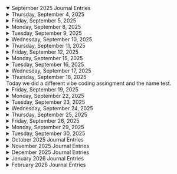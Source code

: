 <details open><summary>September 2025 Journal Entries</summary>

<details><summary>Thursday, September 4, 2025</summary>
Today I learned peoples names and made a github account
</details>
<details><summary>Friday, September 5, 2025</summary>
Today I made a basic website with images links and text
</details>
<details><summary>Monday, September 8, 2025</summary>
Today i messed around with chatgpt to see what it could do
</details>
<details><summary>Tuesday, September 9, 2025</summary>
Today i learned about videoflac and made another basic website with it
</details>
<details><summary>Wednesday, September 10, 2025</summary>
Today i added/changed my videoflac website with chatgpt
</details>
<details><summary>Thursday, September 11, 2025</summary>
Today i made my code for my videoflac website simpler and easier to read
</details>
<details><summary>Friday, September 12, 2025</summary>
Today i studied videoflac for the test
</details>
<details><summary>Monday, September 15, 2025</summary>

</details>
<details><summary>Tuesday, September 16, 2025</summary>
Today we talked about how LLMs make you stupid, and we did a videoflac test
</details>
<details><summary>Wednesday, September 17, 2025</summary>
Today we talked about website certificates and vibe code cleaning.

</details>
<details><summary>Thursday, September 18, 2025</summary></details>
Today we did a different vibe coding assingment and the name test.
</details>
<details><summary>Friday, September 19, 2025</summary></details>

<details><summary>Monday, September 22, 2025</summary></details>
<details><summary>Tuesday, September 23, 2025</summary></details>
<details><summary>Wednesday, September 24, 2025</summary></details>
<details><summary>Thursday, September 25, 2025</summary></details>
<details><summary>Friday, September 26, 2025</summary></details>

<details><summary>Monday, September 29, 2025</summary></details>
<details><summary>Tuesday, September 30, 2025</summary></details>

</details>
</details>

<details><summary>October 2025 Journal Entries</summary>

<details><summary>Wednesday, October 1, 2025</summary></details>
<details><summary>Thursday, October 2, 2025</summary></details>
<details><summary>Friday, October 3, 2025</summary></details>

<details><summary>Monday, October 6, 2025</summary></details>
<details><summary>Tuesday, October 7, 2025</summary></details>
<details><summary>Wednesday, October 8, 2025</summary></details>
<details><summary>Thursday, October 9, 2025</summary></details>
<details><summary>Friday, October 10, 2025</summary></details>

<details><summary>Monday, October 13, 2025</summary></details>
<details><summary>Tuesday, October 14, 2025</summary></details>
<details><summary>Wednesday, October 15, 2025</summary></details>
<details><summary>Thursday, October 16, 2025</summary></details>
<details><summary>Friday, October 17, 2025</summary></details>

<details><summary>Monday, October 20, 2025</summary></details>
<details><summary>Tuesday, October 21, 2025</summary></details>
<details><summary>Wednesday, October 22, 2025</summary></details>
<details><summary>Thursday, October 23, 2025</summary></details>
<details><summary>Friday, October 24, 2025</summary></details>

<details><summary>Monday, October 27, 2025</summary></details>
<details><summary>Tuesday, October 28, 2025</summary></details>
<details><summary>Wednesday, October 29, 2025</summary></details>
<details><summary>Thursday, October 30, 2025</summary></details>
<details><summary>Friday, October 31, 2025</summary></details>

</details>
</details>

<details><summary>November 2025 Journal Entries</summary>

<details><summary>Monday, November 3, 2025</summary></details>
<details><summary>Tuesday, November 4, 2025</summary></details>
<details><summary>Wednesday, November 5, 2025</summary></details>
<details><summary>Thursday, November 6, 2025</summary></details>
<details><summary>Friday, November 7, 2025</summary></details>

<details><summary>Monday, November 10, 2025</summary></details>
<details><summary>Tuesday, November 11, 2025</summary></details>
<details><summary>Wednesday, November 12, 2025</summary></details>
<details><summary>Thursday, November 13, 2025</summary></details>
<details><summary>Friday, November 14, 2025</summary></details>

<details><summary>Monday, November 17, 2025</summary></details>
<details><summary>Tuesday, November 18, 2025</summary></details>
<details><summary>Wednesday, November 19, 2025</summary></details>
<details><summary>Thursday, November 20, 2025</summary></details>
<details><summary>Friday, November 21, 2025</summary></details>

<details><summary>Monday, November 24, 2025</summary></details>
<details><summary>Tuesday, November 25, 2025</summary></details>
<details><summary>Wednesday, November 26, 2025</summary></details>
<details><summary>Thursday, November 27, 2025</summary></details>
<details><summary>Friday, November 28, 2025</summary></details>

</details>
</details>

<details><summary>December 2025 Journal Entries</summary>

<details><summary>Monday, December 1, 2025</summary></details>
<details><summary>Tuesday, December 2, 2025</summary></details>
<details><summary>Wednesday, December 3, 2025</summary></details>
<details><summary>Thursday, December 4, 2025</summary></details>
<details><summary>Friday, December 5, 2025</summary></details>

<details><summary>Monday, December 8, 2025</summary></details>
<details><summary>Tuesday, December 9, 2025</summary></details>
<details><summary>Wednesday, December 10, 2025</summary></details>
<details><summary>Thursday, December 11, 2025</summary></details>
<details><summary>Friday, December 12, 2025</summary></details>

<details><summary>Monday, December 15, 2025</summary></details>
<details><summary>Tuesday, December 16, 2025</summary></details>
<details><summary>Wednesday, December 17, 2025</summary></details>
<details><summary>Thursday, December 18, 2025</summary></details>
<details><summary>Friday, December 19, 2025</summary></details>

<details><summary>Monday, December 22, 2025</summary></details>
<details><summary>Tuesday, December 23, 2025</summary></details>
<details><summary>Wednesday, December 24, 2025</summary></details>
<details><summary>Thursday, December 25, 2025</summary></details>
<details><summary>Friday, December 26, 2025</summary></details>

<details><summary>Monday, December 29, 2025</summary></details>
<details><summary>Tuesday, December 30, 2025</summary></details>
<details><summary>Wednesday, December 31, 2025</summary></details>

</details>
</details>

<details><summary>January 2026 Journal Entries</summary>

<details><summary>Thursday, January 1, 2026</summary></details>
<details><summary>Friday, January 2, 2026</summary></details>

<details><summary>Monday, January 5, 2026</summary></details>
<details><summary>Tuesday, January 6, 2026</summary></details>
<details><summary>Wednesday, January 7, 2026</summary></details>
<details><summary>Thursday, January 8, 2026</summary></details>
<details><summary>Friday, January 9, 2026</summary></details>

<details><summary>Monday, January 12, 2026</summary></details>
<details><summary>Tuesday, January 13, 2026</summary></details>
<details><summary>Wednesday, January 14, 2026</summary></details>
<details><summary>Thursday, January 15, 2026</summary></details>
<details><summary>Friday, January 16, 2026</summary></details>

<details><summary>Monday, January 19, 2026</summary></details>
<details><summary>Tuesday, January 20, 2026</summary></details>
<details><summary>Wednesday, January 21, 2026</summary></details>
<details><summary>Thursday, January 22, 2026</summary></details>
<details><summary>Friday, January 23, 2026</summary></details>

<details><summary>Monday, January 26, 2026</summary></details>
<details><summary>Tuesday, January 27, 2026</summary></details>
<details><summary>Wednesday, January 28, 2026</summary></details>
<details><summary>Thursday, January 29, 2026</summary></details>
<details><summary>Friday, January 30, 2026</summary></details>

</details>
</details>

<details><summary>February 2026 Journal Entries</summary>

<details><summary>Monday, February 2, 2026</summary></details>
<details><summary>Tuesday, February 3, 2026</summary></details>
<details><summary>Wednesday, February 4, 2026</summary></details>
<details><summary>Thursday, February 5, 2026</summary></details>
<details><summary>Friday, February 6, 2026</summary></details>

<details><summary>Monday, February 9, 2026</summary></details>
<details><summary>Tuesday, February 10, 2026</summary></details>
<details><summary>Wednesday, February 11, 2026</summary></details>
<details><summary>Thursday, February 12, 2026</summary></details>
<details><summary>Friday, February 13, 2026</summary></details>

<details><summary>Monday, February 16, 2026</summary></details>
<details><summary>Tuesday, February 17, 2026</summary></details>
<details><summary>Wednesday, February 18, 2026</summary></details>
<details><summary>Thursday, February 19, 2026</summary></details>
<details><summary>Friday, February 20, 2026</summary></details>

<details><summary>Monday, February 23, 2026</summary></details>
<details><summary>Tuesday, February 24, 2026</summary></details>
<details><summary>Wednesday, February 25, 2026</summary></details>
<details><summary>Thursday, February 26, 2026</summary></details>
<details><summary>Friday, February 27, 2026</summary></details>

</details>

